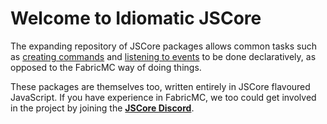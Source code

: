# Welcome to Idiomatic JSCore

The expanding repository of JSCore packages allows common tasks such as [creating commands](./register-commands) and [listening to events](./listen-to-events) to be done declaratively, as opposed to the FabricMC way of doing things.

These packages are themselves too, written entirely in JSCore flavoured JavaScript. If you have experience in FabricMC, we too could get involved in the project by joining the [**JSCore Discord**](https://discord.gg/XfSZ5tc7Sk).
